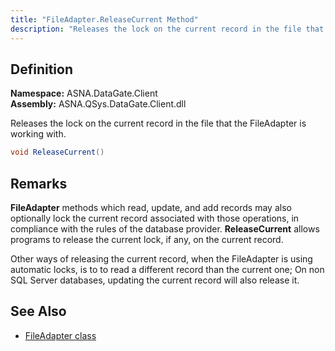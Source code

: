 ```yaml
---
title: "FileAdapter.ReleaseCurrent Method"
description: "Releases the lock on the current record in the file that the FileAdapter is working with."
---
```


## Definition

**Namespace:** ASNA.DataGate.Client  
**Assembly:** ASNA.QSys.DataGate.Client.dll

Releases the lock on the current record in the file that the FileAdapter is working with.

```cs
void ReleaseCurrent()
```

## Remarks
 
**FileAdapter** methods which read, update, and add records may also optionally lock the current record associated with those operations, in compliance with the rules of the database provider. **ReleaseCurrent** allows programs to release the current lock, if any, on the current record.

Other ways of releasing the current record, when the FileAdapter is using automatic locks, is to to read a different record than the current one; On non SQL Server databases, updating the current record will also release it.

## See Also
- [FileAdapter class](file-adapter.html)
